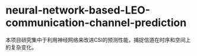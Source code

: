 # neural-network-based-LEO-communication-channel-prediction
本项目研究集中于利用神经网络来改进CSI的预测性能，捕捉信道在时序和空间上的复杂变化。
